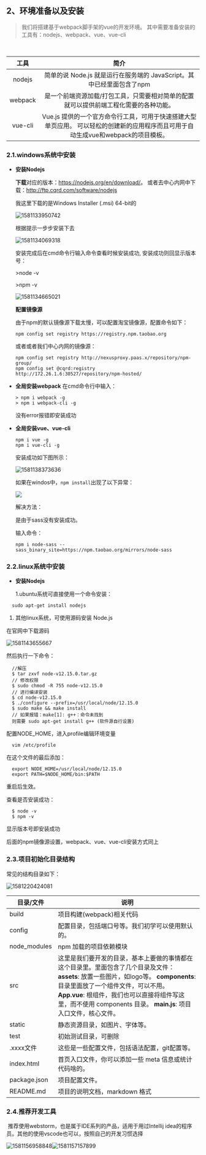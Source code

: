 ## 2、环境准备以及安装



> 我们将搭建基于webpack脚手架的vue的开发环境。
> 其中需要准备安装的工具有：nodejs、webpack、vue、vue-cli

​     

|  工具   |                             简介                             |
| :-----: | :----------------------------------------------------------: |
| nodejs  | 简单的说 Node.js 就是运行在服务端的 JavaScript。其中已经里面包含了npm |
| webpack | 是一个前端资源加载/打包工具，只需要相对简单的配置就可以提供前端工程化需要的各种功能。 |
| vue-cli | Vue.js 提供的一个官方命令行工具，可用于快速搭建大型单页应用。 可以轻松的创建新的应用程序而且可用于自动生成vue和webpack的项目模板。 |



### 2.1.windows系统中安装

- **安装Nodejs**

  **下载**对应的版本：<https://nodejs.org/en/download/>。 或者去中心内网中下载：http://ftp.cqrd.com/software/nodejs

  我这里下载的是Windows Installer (.msi) 64-bit的

  ![1581133950742](../pics/1581133950742.png)

  根据提示一步步安装下去

  ![1581134069318](../pics/1581134069318.png)

  安装完成后在cmd命令行输入命令查看时候安装成功, 安装成功则回显示版本号：

  \>node -v

  \>npm -v

  ![1581134665021](../pics/1581134665021.png)

  **配置镜像源**

  由于npm的默认镜像源下载太慢，可以配置淘宝镜像源，配置命令如下：

  ```
  npm config set registry https://registry.npm.taobao.org
  ```

  或者或者我们中心内网的镜像源：

  ```
  npm config set registry http://nexusproxy.paas.x/repository/npm-group/
  npm config set @cqrd:registry http://172.26.1.6:30527/repository/npm-hosted/
  ```

- **全局安装webpack**
  在cmd命令行中输入：

  ```
  > npm i webpack -g
  > npm i webpack-cli -g
  ```

  没有error报错即安装成功

- **全局安装vue、vue-cli**

  ```
  npm i vue -g
  npm i vue-cli -g
  ```

  安装成功如下图所示：

  ![1581138373636](../pics/1581138373636.png)

  

  如果在windos中，`npm install`出现了以下异常：

  ![](../pics/windosError.png)

  解决方法：

  是由于sass没有安装成功。

  输入命令：

  ```
  npm i node-sass --sass_binary_site=https://npm.taobao.org/mirrors/node-sass
  ```

  

### 2.2.linux系统中安装

- **安装Nodejs**

  1.ubuntu系统可直接使用一个命令安装： 

```
  sudo apt-get install nodejs 
```

1. 其他linux系统，可使用源码安装 Node.js

  在官网中下载源码

  ![1581143655667](../pics/1581143655667.png)

  然后执行一下命令：

```
  //解压
  $ tar zxvf node-v12.15.0.tar.gz
  // 修改权限
  $ sudo chmod -R 755 node-v12.15.0
  // 进行编译安装
  $ cd node-v12.15.0 
  $ ./configure --prefix=/usr/local/node/12.15.0
  $ sudo make && make install
  // 如果报错：make[1]: g++：命令未找到
  则需要 sudo apt-get install g++ (软件源自行设置)
```

  配置NODE_HOME，进入profile编辑环境变量 

```
  vim /etc/profile
```

  在这个文件的最后添加：

```
  export NODE_HOME=/usr/local/node/12.15.0
  export PATH=$NODE_HOME/bin:$PATH
```

  重启后生效。

  查看是否安装成功：

```
  $ node -v
  $ npm -v
```

  显示版本号即安装成功

  后面的npm镜像源设置，webpack、vue、vue-cli安装方式同上

### 2.3.项目初始化目录结构

常见的结构目录如下：

![1581220424081](../pics/1581220424081.png)

| 目录/文件    | 说明                                                         |
| ------------ | ------------------------------------------------------------ |
| build        | 项目构建(webpack)相关代码                                    |
| config       | 配置目录，包括端口号等。我们初学可以使用默认的。             |
| node_modules | npm 加载的项目依赖模块                                       |
| src          | 这里是我们要开发的目录，基本上要做的事情都在这个目录里。里面包含了几个目录及文件：       **assets**: 放置一些图片，如logo等。     **components**: 目录里面放了一个组件文件，可以不用。   **App.vue**:  根组件，我们也可以直接将组件写这里，而不使用 components 目录。    **main.js**: 项目入口文件，核心文件。 |
| static       | 静态资源目录，如图片、字体等。                               |
| test         | 初始测试目录，可删除                                         |
| .xxxx文件    | 这些是一些配置文件，包括语法配置，git配置等。                |
| index.html   | 首页入口文件，你可以添加一些 meta 信息或统计代码啥的。       |
| package.json | 项目配置文件。                                               |
| README.md    | 项目的说明文档，markdown 格式                                |



### 2.4.推荐开发工具

​	推荐使用webstorm，也是属于IDE系列的产品，适用于用过Intellij idea的程序员。其他的使用vscode也可以，按照自己的开发习惯选择

![1581156958848](../pics/1581156958848.png)![1581157157899](../pics/1581157157899.png)

